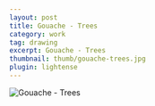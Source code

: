 ```yaml
---
layout: post
title: Gouache - Trees
category: work
tag: drawing
excerpt: Gouache - Trees
thumbnail: thumb/gouache-trees.jpg
plugin: lightense
---
```


<p><img src="{{ site.file }}/gouache-trees.jpg" alt="Gouache - Trees"></p>
